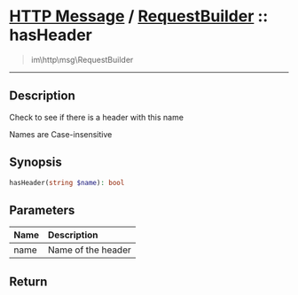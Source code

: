 # [HTTP Message](http.md) / [RequestBuilder](http-RequestBuilder.md) :: hasHeader
 > im\http\msg\RequestBuilder
____

## Description
Check to see if there is a header with this name

Names are Case-insensitive

## Synopsis
```php
hasHeader(string $name): bool
```

## Parameters
| Name | Description |
| :--- | :---------- |
| name | Name of the header |

## Return

